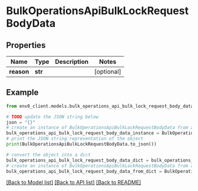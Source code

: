 # BulkOperationsApiBulkLockRequestBodyData


## Properties

Name | Type | Description | Notes
------------ | ------------- | ------------- | -------------
**reason** | **str** |  | [optional] 

## Example

```python
from env0_client.models.bulk_operations_api_bulk_lock_request_body_data import BulkOperationsApiBulkLockRequestBodyData

# TODO update the JSON string below
json = "{}"
# create an instance of BulkOperationsApiBulkLockRequestBodyData from a JSON string
bulk_operations_api_bulk_lock_request_body_data_instance = BulkOperationsApiBulkLockRequestBodyData.from_json(json)
# print the JSON string representation of the object
print(BulkOperationsApiBulkLockRequestBodyData.to_json())

# convert the object into a dict
bulk_operations_api_bulk_lock_request_body_data_dict = bulk_operations_api_bulk_lock_request_body_data_instance.to_dict()
# create an instance of BulkOperationsApiBulkLockRequestBodyData from a dict
bulk_operations_api_bulk_lock_request_body_data_from_dict = BulkOperationsApiBulkLockRequestBodyData.from_dict(bulk_operations_api_bulk_lock_request_body_data_dict)
```
[[Back to Model list]](../README.md#documentation-for-models) [[Back to API list]](../README.md#documentation-for-api-endpoints) [[Back to README]](../README.md)


